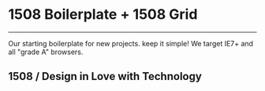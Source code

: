 # 1508 Boilerplate + 1508 Grid
-------
Our starting boilerplate for new projects. keep it simple! We target IE7+ and all "grade A" browsers.

1508 / Design in Love with Technology
----------
